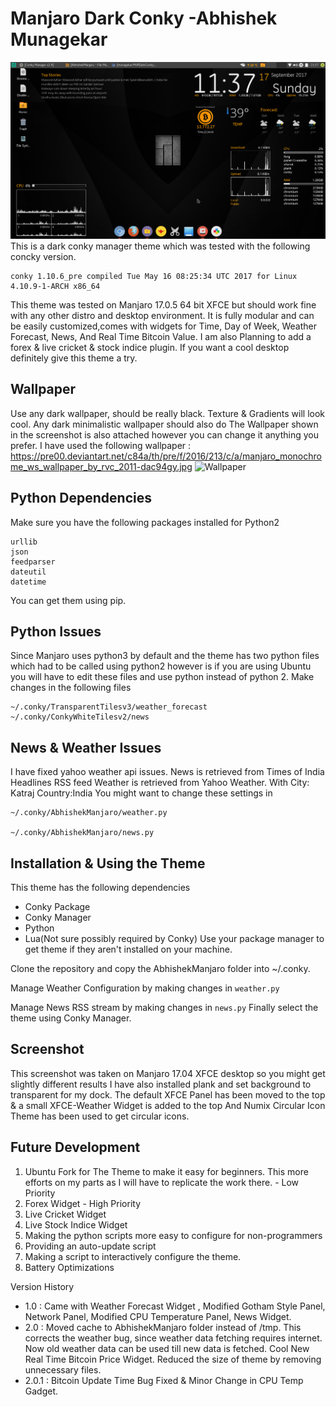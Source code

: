Manjaro Dark Conky -Abhishek Munagekar
=======================================

![Screenshot](https://github.com/munagekar/MJRDarkConcky/blob/master/MJRDarkConky2.png)
This is a dark conky manager theme which was tested with the following concky version.

    conky 1.10.6_pre compiled Tue May 16 08:25:34 UTC 2017 for Linux 4.10.9-1-ARCH x86_64

This theme was tested on Manjaro 17.0.5 64 bit XFCE but should work fine with any other distro and desktop environment.
It is fully modular and can be easily customized,comes with widgets for Time, Day of Week, Weather Forecast, News, And Real Time Bitcoin Value. I am also Planning to add a forex & live cricket & stock indice plugin. If you want a cool desktop definitely give this theme a try.

Wallpaper
---------

Use any dark wallpaper, should be really black. Texture & Gradients will look cool.
Any dark minimalistic wallpaper should also do
The Wallpaper shown in the screenshot is also attached however you can change it anything you prefer.
I have used the following wallpaper : https://pre00.deviantart.net/c84a/th/pre/f/2016/213/c/a/manjaro_monochrome_ws_wallpaper_by_rvc_2011-dac94gy.jpg
![Wallpaper](https://pre00.deviantart.net/c84a/th/pre/f/2016/213/c/a/manjaro_monochrome_ws_wallpaper_by_rvc_2011-dac94gy.jpg)

Python Dependencies
-------------------

Make sure you have the following packages installed for Python2

    urllib
    json
    feedparser
    dateutil
    datetime
    

You can get them using pip.

Python Issues
-------------

Since Manjaro uses python3 by default and the theme has two python files which had to be called using python2 however is if you are using Ubuntu you will have to edit these files and use python instead of python 2.
Make changes in the following files

    ~/.conky/TransparentTilesv3/weather_forecast
    ~/.conky/ConkyWhiteTilesv2/news

News & Weather Issues
---------------------

I have fixed yahoo weather api issues.
News is retrieved from Times of India Headlines RSS feed
Weather is retrieved from Yahoo Weather. With City: Katraj Country:India
You might want to change these settings in

    ~/.conky/AbhishekManjaro/weather.py

    ~/.conky/AbhishekManjaro/news.py


Installation & Using the Theme
------------------------------

This theme has the following dependencies

 - Conky Package
 - Conky Manager
 - Python
 - Lua(Not sure possibly required by Conky)
Use your package manager to get theme if they aren't installed on your machine.

Clone the repository and copy the AbhishekManjaro folder into ~/.conky.

Manage Weather Configuration by making changes in `weather.py`

Manage News RSS stream by making changes in `news.py`
Finally select the theme using Conky Manager.



Screenshot
----------

This screenshot was taken on Manjaro 17.04 XFCE desktop so you might get slightly different results
I have also installed plank and set background to transparent for my dock.
The default XFCE Panel has been moved to the top & a small XFCE-Weather Widget is added to the top
And Numix Circular Icon Theme has been used to get circular icons.

Future Development
----------

 1. Ubuntu Fork for The Theme to make it easy for beginners. This more efforts on my parts as I will have to replicate the work there. - Low Priority
 2. Forex Widget - High Priority
 3. Live Cricket Widget
 4. Live Stock Indice Widget
 5. Making the python scripts more easy to configure for non-programmers
 6. Providing an auto-update script
 7. Making a script to interactively configure the theme.
 8. Battery Optimizations


Version History

 - 1.0 : Came with Weather Forecast Widget , Modified Gotham Style Panel, Network Panel, Modified CPU Temperature Panel, News Widget.
 - 2.0 : Moved cache to AbhishekManjaro folder instead of /tmp. This corrects the weather bug, since weather data fetching requires internet. Now old weather data can be used till new data is fetched. 
   Cool New Real Time Bitcoin Price Widget. Reduced the size of theme by
   removing unnecessary files.
 - 2.0.1 : Bitcoin Update Time Bug Fixed & Minor Change in CPU Temp Gadget. 

